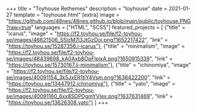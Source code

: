 +++
title = "Toyhouse Rethemes"
description = "toyhouse"
date = 2021-01-27
template = "toyhouse.html"
[extra]
image = "https://github.com/48nes/48nes.github.io/blob/main/public/toyhouse.PNG?raw=true"
languages = ["HTML", "SCSS"]
featured_projects = [
    {"title" = "icarus", "image" = "https://f2.toyhou.se/file/f2-toyhou-se/images/46621506_S5IzM7l3JtGzDoi.png?1652217422", "link" = "https://toyhou.se/15287356.i-icarus"},
    {"title" = "minimalism", "image" = "https://f2.toyhou.se/file/f2-toyhou-se/images/48439698_kA0Axb8OpFlpjxA.png?1650915339", "link" = "https://toyhou.se/15730167.ii-minimalism"},
    {"title" = "ichinomiya", "image" = "https://f2.toyhou.se/file/f2-toyhou-se/images/40091154_3k5JxER1tlY4Vsm.png?1636422200", "link" = "https://toyhou.se/13447912.ichinomiya"},
    {"title" = "yato", "image" = "https://f2.toyhou.se/file/f2-toyhou-se/images/40091160_6xx8SDPDgmYVIex.png?1637631469", "link" = "https://toyhou.se/13626308.yato"}
]
+++




